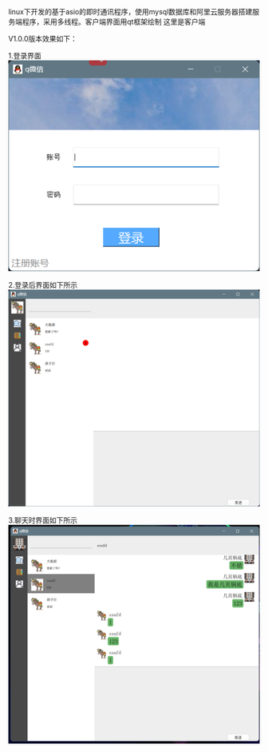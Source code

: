 linux下开发的基于asio的即时通讯程序，使用mysql数据库和阿里云服务器搭建服务端程序，采用多线程。客户端界面用qt框架绘制
这里是客户端

V1.0.0版本效果如下：

1.登录界面
![image](https://github.com/qin11152/IM-Client/blob/master/Resource/Image/login.png)

2.登录后界面如下所示
![image](https://github.com/qin11152/IM-Client/blob/master/Resource/Image/init.png)

3.聊天时界面如下所示
![image](https://github.com/qin11152/IM-Client/blob/master/Resource/Image/chat.png)
